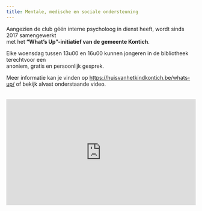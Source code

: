 ```yaml
---
title: Mentale, medische en sociale ondersteuning
---
```

<p>Aangezien de club g&eacute;&eacute;n interne psycholoog in dienst heeft, wordt sinds 2017 samengewerkt<br />met het<strong> &ldquo;What&rsquo;s Up&rdquo;-initiatief van de gemeente Kontich</strong>.</p>
<p>Elke woensdag tussen 13u00 en 16u00 kunnen jongeren in de bibliotheek terechtvoor een<br />anoniem, gratis en persoonlijk gesprek.</p>
<p>Meer informatie kan je vinden op <a href='https://huisvanhetkindkontich.be/whats-up/' target='_blank'>https://huisvanhetkindkontich.be/whats-up/</a> of bekijk alvast onderstaande video.</p>
<div style='margin-top: 2rem;'>
    <style>.embed-container { position: relative; padding-bottom: 56.25%; height: 0; overflow: hidden; max-width: 100%; } .embed-container iframe, .embed-container object, .embed-container embed { position: absolute; top: 0; left: 0; width: 100%; height: 100%; }</style><div class='embed-container'><iframe src='https://www.youtube.com/embed/heP22hCjrjU' frameborder='0' allowfullscreen></iframe></div>
</div>